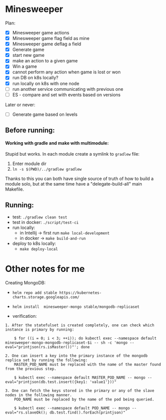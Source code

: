 # Minesweeper

Plan:

* [x] Minesweeper game actions
* [x] Minesweeper game flag field as mine
* [x] Minesweeper game deflag a field 
* [x] Generate game
* [x] start new game
* [x] make an action to a given game
* [x] Win a game
* [x] cannot perform any action when game is lost or won
* [x] run DB on k8s locally?
* [x] run locally on k8s with one node
* [ ] run another service communicating with previous one 
* [ ] ES - compare and set with events based on versions 

Later or never:

* [ ] Generate game based on levels

## Before running:


#### Working with gradle and make with multimodule:

Stupid but works. In each module create a symlink to `gradlew` file:

1. Enter module dir
2. `ln -s $(PWD)/../gradlew gradlew`

Thanks to this you can both have single source of truth of how to build a module solo, but at the same time have a "delegate-build-all" main Makefile.


## Running:

* test: `./gradlew clean test`
* test in docker: `./script/test-ci`
* run locally:
  * in Intellij -> first run `make local-development`
  * in docker -> `make build-and-run`
* deploy to k8s locally:
  * `make deploy-local`
  


# Other notes for me


Creating MongoDB:

* `helm repo add stable https://kubernetes-charts.storage.googleapis.com/`
* `helm install  minesweeper-mongo stable/mongodb-replicaset`

* verification:
```
1. After the statefulset is created completely, one can check which instance is primary by running:

    $ for ((i = 0; i < 3; ++i)); do kubectl exec --namespace default minesweeper-mongo-mongodb-replicaset-$i -- sh -c 'mongo --eval="printjson(rs.isMaster())"'; done

2. One can insert a key into the primary instance of the mongodb replica set by running the following:
    MASTER_POD_NAME must be replaced with the name of the master found from the previous step.

    $ kubectl exec --namespace default MASTER_POD_NAME -- mongo --eval="printjson(db.test.insert({key1: 'value1'}))"

3. One can fetch the keys stored in the primary or any of the slave nodes in the following manner.
    POD_NAME must be replaced by the name of the pod being queried.

    $ kubectl exec --namespace default POD_NAME -- mongo --eval="rs.slaveOk(); db.test.find().forEach(printjson)"
```
